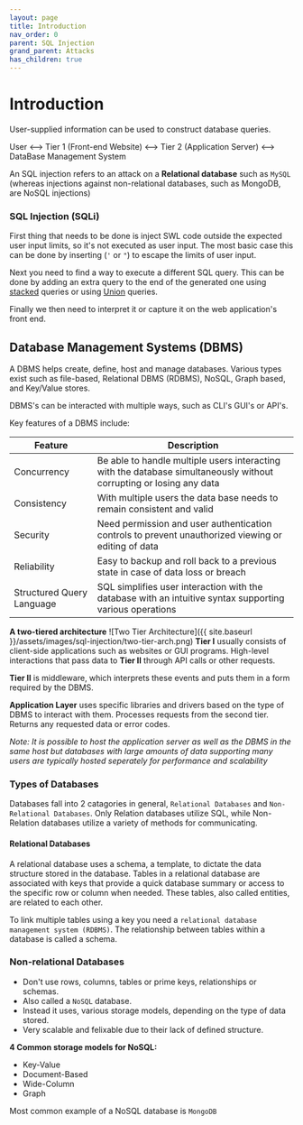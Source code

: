 ```yaml
---
layout: page
title: Introduction
nav_order: 0
parent: SQL Injection
grand_parent: Attacks
has_children: true
---
```

# Introduction
User-supplied information can be used to construct database queries. 

User <--> Tier 1 (Front-end Website) <--> Tier 2 (Application Server) <--> DataBase Management System

An SQL injection refers to an attack on a **Relational database** such as `MySQL` (whereas injections against non-relational databases, such as MongoDB, are NoSQL injections)

### SQL Injection (SQLi)
First thing that needs to be done is inject SWL code outside the expected user input limits, so it's not executed as user input. The most basic case this can be done by inserting (`'` or `"`) to escape the limits of user input.

Next you need to find a way to execute a different SQL query. This can be done by adding an extra query to the end of the generated one using [stacked](https://www.sqlinjection.net/stacked-queries/) queries or  using [Union](https://www.mysqltutorial.org/sql-union-mysql.aspx/) queries.

Finally we then need to interpret it or capture it on the web application's front end.

## Database Management Systems (DBMS)
A DBMS helps create, define, host and manage databases. Various types exist such as file-based, Relational DBMS (RDBMS), NoSQL, Graph based, and Key/Value stores.

DBMS's can be interacted with multiple ways, such as CLI's GUI's or API's.

Key features of a DBMS include:

| Feature | Description |
| --- | --- |
| Concurrency | Be able to handle multiple users interacting with the database simultaneously without corrupting or losing any data |
| Consistency | With multiple users the data base needs to remain consistent and valid |
| Security | Need permission and user authentication controls to prevent unauthorized viewing or editing of data |
| Reliability | Easy to backup and roll back to a previous state in case of data loss or breach |
| Structured Query Language | SQL simplifies user interaction with the database with an intuitive syntax supporting various operations |

**A two-tiered architecture**
![Two Tier Architecture]({{ site.baseurl }}/assets/images/sql-injection/two-tier-arch.png)
**Tier I** usually consists of client-side applications such as websites or GUI programs. High-level interactions that pass data to **Tier II** through API calls or other requests.

**Tier II** is middleware, which interprets these events and puts them in a form required by the DBMS. 

**Application Layer** uses specific libraries and drivers based on the type of DBMS to interact with them. Processes requests from the second tier. Returns any requested data or error codes.

*Note: It is possible to host the application server as well as the DBMS in the same host but databases with large amounts of data supporting many users are typically hosted seperately for performance and scalability*

### Types of Databases
Databases fall into 2 catagories in general, `Relational Databases` and `Non-Relational Databases`. Only Relation databases utilize SQL, while Non-Relation databases utilize a variety of methods for communicating.

#### Relational Databases
A relational database uses a schema, a template, to dictate the data structure stored in the database. Tables in a relational database are associated with keys that provide a quick database summary or access to the specific row or column when needed. These tables, also called entities, are related to each other.

To link multiple tables using a key you need a `relational database management system (RDBMS)`. The relationship between tables within a database is called a schema.

### Non-relational Databases
- Don't use rows, columns, tables or prime keys, relationships or schemas.
- Also called a `NoSQL` database.
- Instead it uses, various storage models, depending on the type of data stored.
- Very scalable and felixable due to their lack of defined structure.

**4 Common storage models for NoSQL:**
- Key-Value
- Document-Based
- Wide-Column
- Graph

Most common example of a NoSQL database is `MongoDB`


